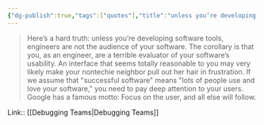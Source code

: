```yaml
---
{"dg-publish":true,"tags":["quotes"],"title":"unless you’re developing software tools, engineers are not the audience of your software","date":"2022-09-01T21:31:57+03:00","modified_at":"2022-09-13T09:33:52+03:00","permalink":"/quotes/202209012131/","dgHomeLink":false,"dgPassFrontmatter":true}
---
```



> Here’s a hard truth: unless you’re developing software tools, engineers are not the audience of your software. The corollary is that you, as an engineer, are a terrible evaluator of your software’s usability. An interface that seems totally reasonable to you may very likely make your nontechie neighbor pull out her hair in frustration.
If we assume that "successful software" means "lots of people use and love your software," you need to pay deep attention to your users. Google has a famous motto:
Focus on the user, and all else will follow.

Link:: [[Debugging Teams|Debugging Teams]]
